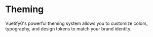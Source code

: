 <script setup>
  import DocsPageFeatures from '@/components/docs/DocsPageFeatures.vue'
</script>

# Theming

Vuetify0's powerful theming system allows you to customize colors, typography, and design tokens to match your brand identity.

<DocsPageFeatures />
